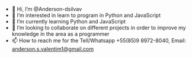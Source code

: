 - 👋 Hi, I’m @Anderson-dsilvav
- 👀 I’m interested in learn to program in Python and JavaScript
- 🌱 I’m currently learning Python and JavaScript
- 💞️ I’m looking to collaborate on different projects in order to improve my knowledge in the area as a programmer
- 📫 How to reach me for the Tell/Whatsapp +55(85)9 8972-8040, Email: anderson.s.valentim1@gmail.com

<!---
Anderson-dsilvav/Anderson-dsilvav is a ✨ special ✨ repository because its `README.md` (this file) appears on your GitHub profile.
You can click the Preview link to take a look at your changes.
--->
